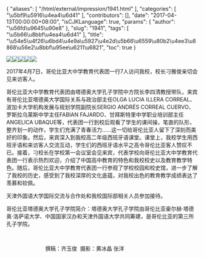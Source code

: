 {
    "aliases": [
        "/html/external/impression/1941.html"
    ],
    "categories": [
        "\u5bf9\u5916\u4ea4\u6d41"
    ],
    "contributors": [],
    "date": "2017-04-13T00:00:00+08:00",
    "isCJKLanguage": true,
    "params": {
        "author": "\u56fd\u9645\u90e8"
    },
    "slug": "1941",
    "tags": [
        "\u5b66\u8bbf\u4ea4\u6d41"
    ],
    "title": "\u54e5\u4f26\u6bd4\u4e9a\u5927\u4e2d\u5b66\u6559\u80b2\u4ee3\u8868\u56e2\u8bbf\u95ee\u6211\u6821",
    "toc": true
}

![](https://cdn.tfls.online/mirror/full/8df4a86350a05469cb4d58fd2202bff70a7e7db5.jpg)![](https://cdn.tfls.online/mirror/full/b5fa02573fb88809ab08cce766306becc31b7c5e.jpg)![](https://cdn.tfls.online/mirror/full/14c38cb5a038d0c13288c560ea0d1e7368827501.jpg)![](https://cdn.tfls.online/mirror/full/13d4f40e21629a03a5259fa59fe1a4176487d0f9.jpg)![](https://cdn.tfls.online/mirror/full/2491ba14ccf5320f34329054062ce5130e4269c3.jpg)









2017年4月7日，哥伦比亚大中学教育代表团一行7人访问我校，校长刁雅俊亲切会见来访客人。




哥伦比亚大中学教育代表团由塔德奥大学孔子学院中方院长李四清教授带队，来宾有哥伦比亚塔德奥大学国际关系与政治部主任OLGA LUCIA ILLERA CORREAL、波加卡大学机构发展与规划学院副院长SERGIO ANDRÉS CORREAL CUERVO、罗斯拉乌莱斯中学主任FABIAN FAJARDO、甘拜斯特里中学职业培训部主任ANGELICA UBAQUE等，代表团一行到校后观看了学生的课间操，笔直的队形，整齐划一的动作，学生们充满了青春活力……这一切给哥伦比亚人留下了深刻而美好的印象。然后，来宾深入到我校高二年级西班牙语课堂。课堂上，我校学生用西班牙语和来访客人交流互动，学生们的西班牙语水平之高令哥伦比亚客人赞叹不已。接着，刁校长在学校第一会议室会见来宾，代表学校向哥伦比亚大中学教育代表团一行表示热烈欢迎，介绍了中国高中教育的特色和我校校史以及教育教学特色。随后，哥伦比亚大中学教育代表团一行参观了学校校园和校史馆，进一步了解了我校的历史，感受到了我校深厚的文化底蕴，对我校出色的教育教学成绩表达了羡慕和钦佩。




天津外国语大学国际交流与合作处和我校国际部相关人员参加接待。




哥伦比亚塔德奥大学孔子学院简介：塔德奥大学孔子学院由哥伦比亚豪尔赫·塔德奥·洛萨诺大学、中国国家汉办和天津外国语大学共同筹建，是哥伦比亚的第三所孔子学院。









                                  




                          撰稿：齐玉俊  摄影：黄冰晶 张洋




  



